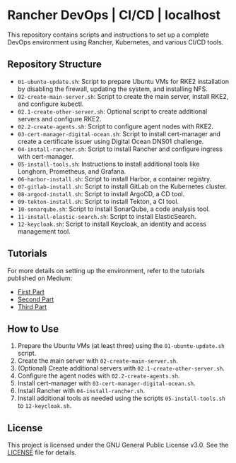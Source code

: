 # Rancher DevOps | CI/CD | localhost

This repository contains scripts and instructions to set up a complete DevOps environment using Rancher, Kubernetes, and various CI/CD tools.

## Repository Structure

- `01-ubuntu-update.sh`: Script to prepare Ubuntu VMs for RKE2 installation by disabling the firewall, updating the system, and installing NFS.
- `02-create-main-server.sh`: Script to create the main server, install RKE2, and configure kubectl.
- `02.1-create-other-server.sh`: Optional script to create additional servers and configure RKE2.
- `02.2-create-agents.sh`: Script to configure agent nodes with RKE2.
- `03-cert-manager-digital-ocean.sh`: Script to install cert-manager and create a certificate issuer using Digital Ocean DNS01 challenge.
- `04-install-rancher.sh`: Script to install Rancher and configure ingress with cert-manager.
- `05-install-tools.sh`: Instructions to install additional tools like Longhorn, Prometheus, and Grafana.
- `06-harbor-install.sh`: Script to install Harbor, a container registry.
- `07-gitlab-install.sh`: Script to install GitLab on the Kubernetes cluster.
- `08-argocd-install.sh`: Script to install ArgoCD, a CD tool.
- `09-tekton-install.sh`: Script to install Tekton, a CI tool.
- `10-sonarqube.sh`: Script to install SonarQube, a code analysis tool.
- `11-install-elastic-search.sh`: Script to install ElasticSearch.
- `12-keycloak.sh`: Script to install Keycloak, an identity and access management tool.

## Tutorials

For more details on setting up the environment, refer to the tutorials published on Medium:

- [First Part](https://medium.com/@luylucas10/rancher-for-devs-83854a6f08e7)
- [Second Part](https://medium.com/@luylucas10/rancher-for-devs-part-2-0f9fe4596eaa)
- [Third Part]()

## How to Use

1. Prepare the Ubuntu VMs (at least three) using the `01-ubuntu-update.sh` script.
2. Create the main server with `02-create-main-server.sh`.
3. (Optional) Create additional servers with `02.1-create-other-server.sh`.
4. Configure the agent nodes with `02.2-create-agents.sh`.
5. Install cert-manager with `03-cert-manager-digital-ocean.sh`.
6. Install Rancher with `04-install-rancher.sh`.
7. Install additional tools as needed using the scripts `05-install-tools.sh` to `12-keycloak.sh`.

## License

This project is licensed under the GNU General Public License v3.0. See the [LICENSE](LICENSE) file for details.